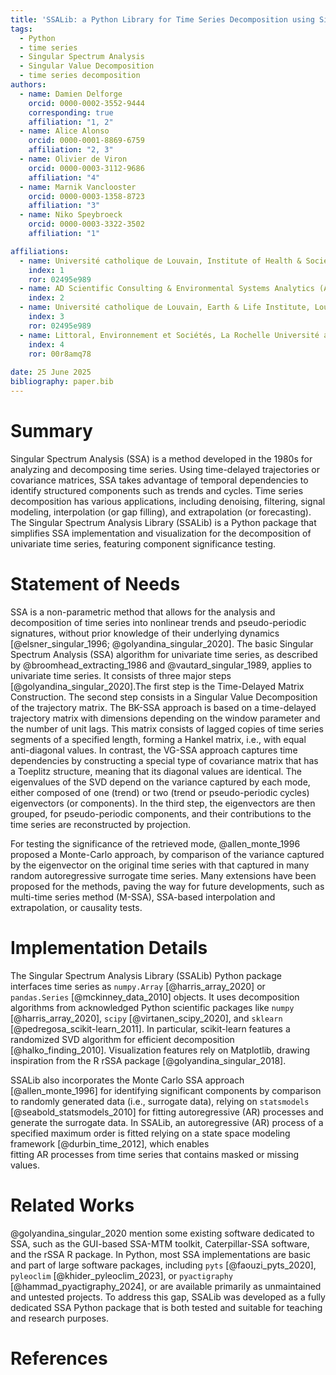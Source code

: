 ```yaml
---
title: 'SSALib: a Python Library for Time Series Decomposition using Singular Spectrum Analysis'
tags:
  - Python
  - time series
  - Singular Spectrum Analysis
  - Singular Value Decomposition
  - time series decomposition
authors:
  - name: Damien Delforge
    orcid: 0000-0002-3552-9444
    corresponding: true
    affiliation: "1, 2"
  - name: Alice Alonso
    orcid: 0000-0001-8869-6759
    affiliation: "2, 3"
  - name: Olivier de Viron
    orcid: 0000-0003-3112-9686
    affiliation: "4"
  - name: Marnik Vanclooster
    orcid: 0000-0003-1358-8723
    affiliation: "3"
  - name: Niko Speybroeck
    orcid: 0000-0003-3322-3502
    affiliation: "1"

affiliations:
  - name: Université catholique de Louvain, Institute of Health & Society, Brussels, Belgium.
    index: 1
    ror: 02495e989
  - name: AD Scientific Consulting & Environmental Systems Analytics (ADSCIAN), Brussels, Belgium.
    index: 2
  - name: Université catholique de Louvain, Earth & Life Institute, Louvain-la-Neuve, Belgium.
    index: 3
    ror: 02495e989
  - name: Littoral, Environnement et Sociétés, La Rochelle Université and CNRS (UMR7266), La Rochelle, France
    index: 4
    ror: 00r8amq78
      
date: 25 June 2025
bibliography: paper.bib
---
```


# Summary

Singular Spectrum Analysis (SSA) is a method developed in the 1980s for
analyzing and decomposing time series. Using time-delayed
trajectories or covariance matrices, SSA takes advantage of temporal
dependencies to identify structured components such as trends and cycles. 
Time series decomposition has various applications, including denoising, 
filtering, signal modeling, interpolation (or gap filling), and extrapolation 
(or forecasting). The Singular Spectrum Analysis Library (SSALib) is a Python 
package that simplifies SSA implementation and visualization for the 
decomposition of univariate time series, featuring component significance 
testing.  

# Statement of Needs

SSA is a non-parametric method that allows for the analysis and decomposition of
time series into nonlinear trends and pseudo-periodic signatures, without prior
knowledge of their underlying dynamics 
[@elsner_singular_1996; @golyandina_singular_2020]. The basic Singular Spectrum 
Analysis (SSA) algorithm for univariate time series, as described by 
@broomhead_extracting_1986 and @vautard_singular_1989, applies to univariate 
time series. It consists of three major steps [@golyandina_singular_2020].The 
first step is the Time-Delayed Matrix Construction. The second step consists in 
a Singular Value Decomposition of the trajectory matrix. The BK-SSA approach is 
based on a time-delayed trajectory matrix with dimensions depending on the 
window parameter and the number of unit lags. This matrix consists of lagged 
copies of time series segments of a specified length, forming a Hankel matrix,
i.e., with equal anti-diagonal values. In contrast, the VG-SSA approach 
captures time dependencies by constructing a special type of covariance matrix 
that has a Toeplitz structure, meaning that its diagonal values are identical. 
The eigenvalues of the SVD depend on the variance captured by each mode, 
either composed of one (trend) or two (trend or pseudo-periodic cycles) 
eigenvectors (or components). In the third step, the eigenvectors are 
then grouped, for pseudo-periodic components, and their contributions to the 
time series are reconstructed by projection. 

For testing the significance of the retrieved mode, @allen_monte_1996 
proposed a Monte-Carlo approach, by comparison of the variance captured by the 
eigenvector on the original time series with that captured in many random 
autoregressive surrogate time series. Many extensions have been proposed for 
the methods, paving the way for future developments, such as multi-time 
series method (M-SSA), SSA-based interpolation and extrapolation, or causality 
tests.

# Implementation Details

The Singular Spectrum Analysis Library (SSALib) Python package interfaces 
time series as `numpy.Array` [@harris_array_2020] or `pandas.Series` 
[@mckinney_data_2010] objects. It uses decomposition algorithms from 
acknowledged Python scientific packages like `numpy` [@harris_array_2020], 
`scipy` [@virtanen_scipy_2020], and `sklearn` [@pedregosa_scikit-learn_2011]. 
In particular, scikit-learn features a randomized SVD algorithm for efficient 
decomposition [@halko_finding_2010]. Visualization features rely on 
Matplotlib, drawing inspiration from the R rSSA package 
[@golyandina_singular_2018].

SSALib also incorporates the Monte Carlo SSA approach [@allen_monte_1996] for 
identifying significant components by comparison to randomly generated data 
(i.e., surrogate data), relying on `statsmodels` [@seabold_statsmodels_2010] 
for fitting autoregressive (AR) processes and generate the surrogate data. In 
SSALib, an autoregressive (AR) process of a specified maximum order is fitted
relying on a state space modeling framework [@durbin_time_2012], which enables  
fitting AR processes from time series that contains masked or missing values.

# Related Works

@golyandina_singular_2020 mention some existing software dedicated to
SSA, such as the GUI-based SSA-MTM toolkit, Caterpillar-SSA software, and the
rSSA R package. In Python, most SSA implementations are basic and part of large
software packages, including `pyts` [@faouzi_pyts_2020], `pyleoclim`
[@khider_pyleoclim_2023], or `pyactigraphy` [@hammad_pyactigraphy_2024], or are
available primarily as unmaintained and untested projects. To address this gap,
SSALib was developed as a fully dedicated SSA Python package
that is both tested and suitable for teaching and research purposes.

# References
